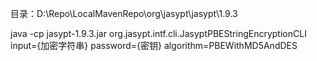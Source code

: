 目录：D:\Repo\LocalMavenRepo\org\jasypt\jasypt\1.9.3

java -cp jasypt-1.9.3.jar org.jasypt.intf.cli.JasyptPBEStringEncryptionCLI input={加密字符串} password={密钥} algorithm=PBEWithMD5AndDES
